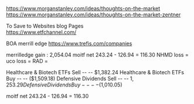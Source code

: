 



https://www.morganstanley.com/ideas/thoughts-on-the-market       
https://www.morganstanley.com/ideas/thoughts-on-the-market-zentner            
      
      
To Save to Websites blog Pages        
https://www.etfchannel.com/      

BOA merrill edge 
https://www.trefis.com/companies
      
merrilledge gain :  2,054.04
moitf net 243.24 - 126.94 = 116.30 
NHMD loss = 
uco loss = 
RAD  = 


Healthcare & Biotech ETFs 	Sell	--	--	$1,382.24 
Healthcare & Biotech ETFs 	Buy	    --	--	($1,509.18)
Defensive Dividends 	Sell	--	--	$1,253.29 
Defensive Dividends 	Buy	    --	--	($1,010.05)

moitf net 243.24 - 126.94 = 116.30 
